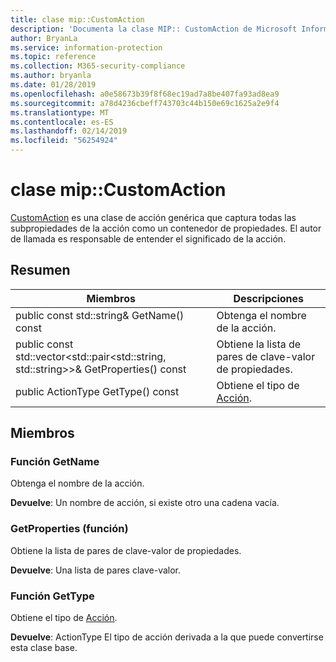 ```yaml
---
title: clase mip::CustomAction
description: 'Documenta la clase MIP:: CustomAction de Microsoft Information Protection (MIP) SDK.'
author: BryanLa
ms.service: information-protection
ms.topic: reference
ms.collection: M365-security-compliance
ms.author: bryanla
ms.date: 01/28/2019
ms.openlocfilehash: a0e58673b39f8f68ec19ad7a8be407fa93ad8ea9
ms.sourcegitcommit: a78d4236cbeff743703c44b150e69c1625a2e9f4
ms.translationtype: MT
ms.contentlocale: es-ES
ms.lasthandoff: 02/14/2019
ms.locfileid: "56254924"
---
```

# <a name="class-mipcustomaction"></a>clase mip::CustomAction 
[CustomAction](class_mip_customaction.md) es una clase de acción genérica que captura todas las subpropiedades de la acción como un contenedor de propiedades. El autor de llamada es responsable de entender el significado de la acción.
  
## <a name="summary"></a>Resumen
 Miembros                        | Descripciones                                
--------------------------------|---------------------------------------------
public const std::string& GetName() const  |  Obtenga el nombre de la acción.
public const std::vector\<std::pair\<std::string, std::string\>\>& GetProperties() const  |  Obtiene la lista de pares de clave-valor de propiedades.
public ActionType GetType() const  |  Obtiene el tipo de [Acción](class_mip_action.md).
  
## <a name="members"></a>Miembros
  
### <a name="getname-function"></a>Función GetName
Obtenga el nombre de la acción.

  
**Devuelve**: Un nombre de acción, si existe otro una cadena vacía.
  
### <a name="getproperties-function"></a>GetProperties (función)
Obtiene la lista de pares de clave-valor de propiedades.

  
**Devuelve**: Una lista de pares clave-valor.
  
### <a name="gettype-function"></a>Función GetType
Obtiene el tipo de [Acción](class_mip_action.md).

  
**Devuelve**: ActionType El tipo de acción derivada a la que puede convertirse esta clase base.
